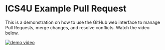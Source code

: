 # ICS4U Example Pull Request

This is a demonstration on how to use the GitHub web interface to manage Pull Requests, 
merge changes, and resolve conflicts. Watch the video below.

[![demo video](https://img.youtube.com/vi/ZFaGQrsYlXY/0.jpg)](https://www.youtube.com/watch?v=ZFaGQrsYlXY)
